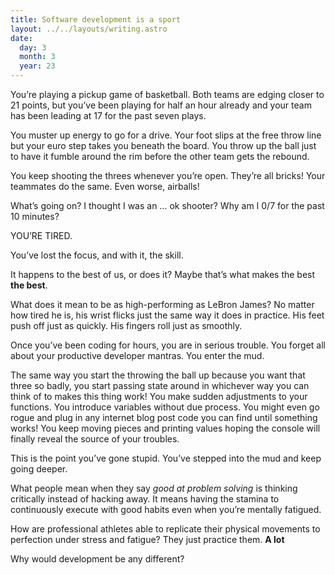 ```yaml
---
title: Software development is a sport
layout: ../../layouts/writing.astro
date:
  day: 3
  month: 3
  year: 23
---
```


You’re playing a pickup game of basketball. Both teams are edging closer to 21 points, but you’ve been playing for half an hour already and your team has been leading at 17 for the past seven plays.

You muster up energy to go for a drive. Your foot slips at the free throw line but your euro step takes you beneath the board. You throw up the ball just to have it fumble around the rim before the other team gets the rebound.

You keep shooting the threes whenever you’re open. They’re all bricks! Your teammates do the same. Even worse, airballs!

What’s going on? I thought I was an … ok shooter? Why am I 0/7 for the past 10 minutes?

YOU’RE TIRED.

You’ve lost the focus, and with it, the skill.

It happens to the best of us, or does it? Maybe that’s what makes the best **the best**.

What does it mean to be as high-performing as LeBron James? No matter how tired he is, his wrist flicks just the same way it does in practice. His feet push off just as quickly. His fingers roll just as smoothly.

Once you’ve been coding for hours, you are in serious trouble. You forget all about your productive developer mantras. You enter the mud.

The same way you start the throwing the ball up because you want that three so badly, you start passing state around in whichever way you can think of to makes this thing work! You make sudden adjustments to your functions. You introduce variables without due process. You might even go rogue and plug in any internet blog post code you can find until something works! You keep moving pieces and printing values hoping the console will finally reveal the source of your troubles.

This is the point you’ve gone stupid. You’ve stepped into the mud and keep going deeper.

What people mean when they say _good at problem solving_ is thinking critically instead of hacking away. It means having the stamina to continuously execute with good habits even when you’re mentally fatigued.

How are professional athletes able to replicate their physical movements to perfection under stress and fatigue? They just practice them. **A lot**

Why would development be any different?
